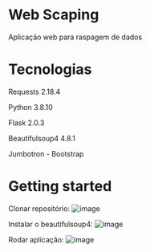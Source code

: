 # Web Scaping

Aplicação web para raspagem de dados

# Tecnologias

Requests 2.18.4

Python 3.8.10

Flask 2.0.3

Beautifulsoup4 4.8.1

Jumbotron - Bootstrap

# Getting started

Clonar repositório: 
![image](https://user-images.githubusercontent.com/50559651/158308050-f9c67356-5c33-4f7b-9df9-f75a4d879630.png)


Instalar o beautifulsoup4:
![image](https://user-images.githubusercontent.com/50559651/158308157-4b874d8a-e636-4541-9a48-8bc370953b2d.png)

Rodar aplicação:
![image](https://user-images.githubusercontent.com/50559651/158308681-6691b594-8f46-4c1f-bc21-542a4878bd0b.png)

